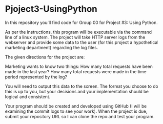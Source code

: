 # Pjoject3-UsingPython

In this repository you'll find code for Group 00 for Project #3: Using Python.  

As per the instructions, this program will be executable via the command line of a linux system.  The project will take HTTP server logs from the webserver and provide some data to the user (for this project a hypothetical marketing department) regarding the log files.

The given directions for the project are:

Marketing wants to know two things: 
How many total requests have been made in the last year?
How many total requests were made in the time period represented by the log?


You will need to output this data to the screen. The format you choose to do this is up to you, but your decisions and your implementation should be logical and consistent.


Your program should be created and developed using GitHub (I will be examining the commit logs to see your work). When the project is due, submit your repository URL so I can clone the repo and test your program.
